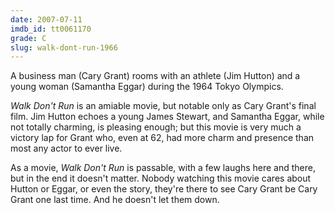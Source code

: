 ```yaml
---
date: 2007-07-11
imdb_id: tt0061170
grade: C
slug: walk-dont-run-1966
---
```


A business man (Cary Grant) rooms with an athlete (Jim Hutton) and a young woman (Samantha Eggar) during the 1964 Tokyo Olympics.

_Walk Don't Run_ is an amiable movie, but notable only as Cary Grant's final film. Jim Hutton echoes a young James Stewart, and Samantha Eggar, while not totally charming, is pleasing enough; but this movie is very much a victory lap for Grant who, even at 62, had more charm and presence than most any actor to ever live.

As a movie, _Walk Don't Run_ is passable, with a few laughs here and there, but in the end it doesn't matter. Nobody watching this movie cares about Hutton or Eggar, or even the story, they're there to see Cary Grant be Cary Grant one last time. And he doesn't let them down.

